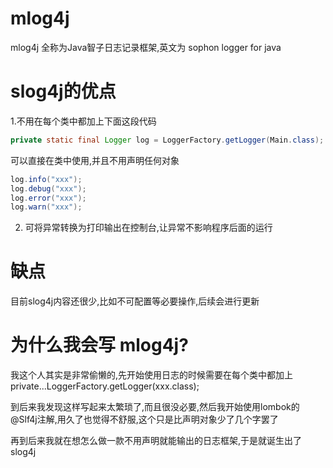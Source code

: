 # mlog4j
mlog4j 全称为Java智子日志记录框架,英文为 sophon logger for java

# slog4j的优点
1.不用在每个类中都加上下面这段代码

```java
private static final Logger log = LoggerFactory.getLogger(Main.class);
```

可以直接在类中使用,并且不用声明任何对象
```java
log.info("xxx");
log.debug("xxx");
log.error("xxx");
log.warn("xxx");
```

2. 可将异常转换为打印输出在控制台,让异常不影响程序后面的运行

# 缺点
目前slog4j内容还很少,比如不可配置等必要操作,后续会进行更新

# 为什么我会写 mlog4j?
我这个人其实是非常偷懒的,先开始使用日志的时候需要在每个类中都加上private...LoggerFactory.getLogger(xxx.class);

到后来我发现这样写起来太繁琐了,而且很没必要,然后我开始使用lombok的@Slf4j注解,用久了也觉得不舒服,这个只是比声明对象少了几个字罢了

再到后来我就在想怎么做一款不用声明就能输出的日志框架,于是就诞生出了slog4j